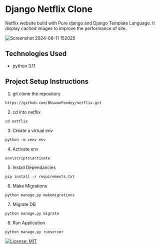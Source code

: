 # Django Netflix Clone
Netflix website build with Pure django and Django Template Language. 
It display cached images to improve the performance of site.

![Screenshot 2024-08-11 152025](https://github.com/user-attachments/assets/8692f376-b11a-4d1d-a8d5-da028765b360)


## Technologies Used
- python 3.11

## Project Setup Instructions
1) git clone the repository 
```
https://github.com/BhuwanPandey/netflix.git
```
2. cd into netflix
```
cd netflix
```
3. Create a virtual env
```
python -m venv env
```
4. Activate env
```
env\scripts\activate
```
5. Install Dependancies
```
pip install -r requirements.txt
```
6. Make Migrations
```
python manage.py makemigrations
```
7. Migrate DB
```
python manage.py migrate
```
8. Run Application
```
python manage.py runserver
```


[![License: MIT](https://img.shields.io/badge/License-MIT-yellow.svg)](https://opensource.org/licenses/MIT)

